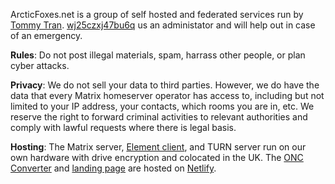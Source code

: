 ArcticFoxes.net is a group of self hosted and federated services run by [Tommy Tran](https://tommytran.io). [wj25czxj47bu6q](https://github.com/wj25czxj47bu6q) us an administator and will help out in case of an emergency.

**Rules**: Do not post illegal materials, spam, harrass other people, or plan cyber attacks.

**Privacy**: We do not sell your data to third parties. However, we do have the data that every Matrix homeserver operator has access to, including but not limited to your IP address, your contacts, which rooms you are in, etc. We reserve the right to forward criminal activities to relevant authorities and comply with lawful requests where there is legal basis.

**Hosting**: The Matrix server, [Element client](https://element.arcticfoxes.net), and TURN server run on our own hardware with drive encryption and colocated in the UK. The [ONC Converter](https://onc.arcticfoxes.net) and [landing page](https://arcticfoxes.net) are hosted on [Netlify](https://netlify.app).

